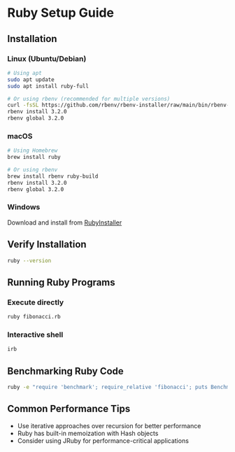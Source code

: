 # Ruby Setup Guide

## Installation

### Linux (Ubuntu/Debian)
```bash
# Using apt
sudo apt update
sudo apt install ruby-full

# Or using rbenv (recommended for multiple versions)
curl -fsSL https://github.com/rbenv/rbenv-installer/raw/main/bin/rbenv-installer | bash
rbenv install 3.2.0
rbenv global 3.2.0
```

### macOS
```bash
# Using Homebrew
brew install ruby

# Or using rbenv
brew install rbenv ruby-build
rbenv install 3.2.0
rbenv global 3.2.0
```

### Windows
Download and install from [RubyInstaller](https://rubyinstaller.org/)

## Verify Installation
```bash
ruby --version
```

## Running Ruby Programs

### Execute directly
```bash
ruby fibonacci.rb
```

### Interactive shell
```bash
irb
```

## Benchmarking Ruby Code
```bash
ruby -e "require 'benchmark'; require_relative 'fibonacci'; puts Benchmark.measure { fibonacci_iterative(35) }"
```

## Common Performance Tips
- Use iterative approaches over recursion for better performance
- Ruby has built-in memoization with Hash objects
- Consider using JRuby for performance-critical applications

